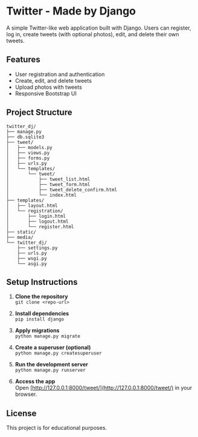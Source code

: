 # Twitter - Made by Django

A simple Twitter-like web application built with Django. Users can register, log in, create tweets (with optional photos), edit, and delete their own tweets.

## Features

- User registration and authentication
- Create, edit, and delete tweets
- Upload photos with tweets
- Responsive Bootstrap UI

## Project Structure

```
twitter_dj/
├── manage.py
├── db.sqlite3
├── tweet/
│   ├── models.py
│   ├── views.py
│   ├── forms.py
│   ├── urls.py
│   └── templates/
│       └── tweet/
│           ├── tweet_list.html
│           ├── tweet_form.html
│           ├── tweet_delete_confirm.html
│           └── index.html
├── templates/
│   ├── layout.html
│   └── registration/
│       ├── login.html
│       ├── logout.html
│       └── register.html
├── static/
├── media/
└── twitter_dj/
    ├── settings.py
    ├── urls.py
    ├── wsgi.py
    └── asgi.py
```

## Setup Instructions

1. **Clone the repository**  
   `git clone <repo-url>`

2. **Install dependencies**  
   `pip install django`

3. **Apply migrations**  
   `python manage.py migrate`

4. **Create a superuser (optional)**  
   `python manage.py createsuperuser`

5. **Run the development server**  
   `python manage.py runserver`

6. **Access the app**  
   Open [http://127.0.0.1:8000/tweet/](http://127.0.0.1:8000/tweet/) in your browser.

## License

This project is for educational purposes.

